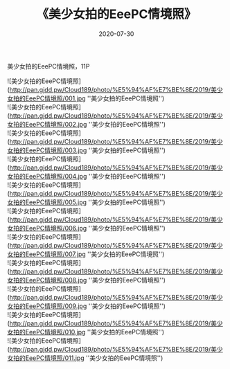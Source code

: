 ﻿---
layout: post
title:  《美少女拍的EeePC情境照》
date:   2020-07-30
img: http://pan.gjdd.pw/Cloud189/photo/%E5%94%AF%E7%BE%8E/2019/美少女拍的EeePC情境照/000.jpg
categories: [美女, 清纯, 唯美]
---

美少女拍的EeePC情境照，11P

![美少女拍的EeePC情境照](http://pan.gjdd.pw/Cloud189/photo/%E5%94%AF%E7%BE%8E/2019/美少女拍的EeePC情境照/001.jpg ''美少女拍的EeePC情境照'') <br>
![美少女拍的EeePC情境照](http://pan.gjdd.pw/Cloud189/photo/%E5%94%AF%E7%BE%8E/2019/美少女拍的EeePC情境照/002.jpg ''美少女拍的EeePC情境照'') <br>
![美少女拍的EeePC情境照](http://pan.gjdd.pw/Cloud189/photo/%E5%94%AF%E7%BE%8E/2019/美少女拍的EeePC情境照/003.jpg ''美少女拍的EeePC情境照'') <br>
![美少女拍的EeePC情境照](http://pan.gjdd.pw/Cloud189/photo/%E5%94%AF%E7%BE%8E/2019/美少女拍的EeePC情境照/004.jpg ''美少女拍的EeePC情境照'') <br>
![美少女拍的EeePC情境照](http://pan.gjdd.pw/Cloud189/photo/%E5%94%AF%E7%BE%8E/2019/美少女拍的EeePC情境照/005.jpg ''美少女拍的EeePC情境照'') <br>
![美少女拍的EeePC情境照](http://pan.gjdd.pw/Cloud189/photo/%E5%94%AF%E7%BE%8E/2019/美少女拍的EeePC情境照/006.jpg ''美少女拍的EeePC情境照'') <br>
![美少女拍的EeePC情境照](http://pan.gjdd.pw/Cloud189/photo/%E5%94%AF%E7%BE%8E/2019/美少女拍的EeePC情境照/007.jpg ''美少女拍的EeePC情境照'') <br>
![美少女拍的EeePC情境照](http://pan.gjdd.pw/Cloud189/photo/%E5%94%AF%E7%BE%8E/2019/美少女拍的EeePC情境照/008.jpg ''美少女拍的EeePC情境照'') <br>
![美少女拍的EeePC情境照](http://pan.gjdd.pw/Cloud189/photo/%E5%94%AF%E7%BE%8E/2019/美少女拍的EeePC情境照/009.jpg ''美少女拍的EeePC情境照'') <br>
![美少女拍的EeePC情境照](http://pan.gjdd.pw/Cloud189/photo/%E5%94%AF%E7%BE%8E/2019/美少女拍的EeePC情境照/010.jpg ''美少女拍的EeePC情境照'') <br>
![美少女拍的EeePC情境照](http://pan.gjdd.pw/Cloud189/photo/%E5%94%AF%E7%BE%8E/2019/美少女拍的EeePC情境照/011.jpg ''美少女拍的EeePC情境照'') <br>
